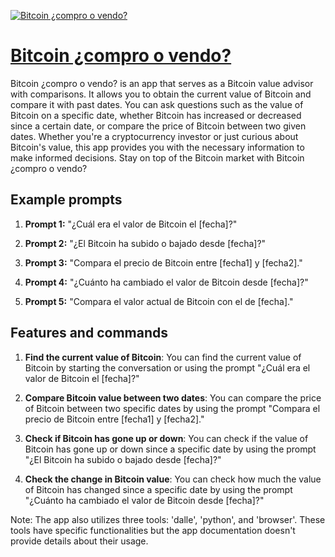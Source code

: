[![Bitcoin ¿compro o vendo?](https://files.oaiusercontent.com/file-U5HnA4OvAf7SNb7mW4luSWgX?se=2123-10-18T03%3A05%3A05Z&sp=r&sv=2021-08-06&sr=b&rscc=max-age%3D31536000%2C%20immutable&rscd=attachment%3B%20filename%3D3b719e2c-4deb-43cf-bb2a-4a7348dce4da.png&sig=GRlK/jWxKe3bqm8ZPjU7TQlTL9foxM/Wr3DMbpqnjX8%3D)](https://chat.openai.com/g/g-UaZfDuGaX-bitcoin-compro-o-vendo)

# [Bitcoin ¿compro o vendo?](https://chat.openai.com/g/g-UaZfDuGaX-bitcoin-compro-o-vendo)

Bitcoin ¿compro o vendo? is an app that serves as a Bitcoin value advisor with comparisons. It allows you to obtain the current value of Bitcoin and compare it with past dates. You can ask questions such as the value of Bitcoin on a specific date, whether Bitcoin has increased or decreased since a certain date, or compare the price of Bitcoin between two given dates. Whether you're a cryptocurrency investor or just curious about Bitcoin's value, this app provides you with the necessary information to make informed decisions. Stay on top of the Bitcoin market with Bitcoin ¿compro o vendo?

## Example prompts

1. **Prompt 1:** "¿Cuál era el valor de Bitcoin el [fecha]?"

2. **Prompt 2:** "¿El Bitcoin ha subido o bajado desde [fecha]?"

3. **Prompt 3:** "Compara el precio de Bitcoin entre [fecha1] y [fecha2]."

4. **Prompt 4:** "¿Cuánto ha cambiado el valor de Bitcoin desde [fecha]?"

5. **Prompt 5:** "Compara el valor actual de Bitcoin con el de [fecha]."

## Features and commands

1. **Find the current value of Bitcoin**: You can find the current value of Bitcoin by starting the conversation or using the prompt "¿Cuál era el valor de Bitcoin el [fecha]?"

2. **Compare Bitcoin value between two dates**: You can compare the price of Bitcoin between two specific dates by using the prompt "Compara el precio de Bitcoin entre [fecha1] y [fecha2]."

3. **Check if Bitcoin has gone up or down**: You can check if the value of Bitcoin has gone up or down since a specific date by using the prompt "¿El Bitcoin ha subido o bajado desde [fecha]?"

4. **Check the change in Bitcoin value**: You can check how much the value of Bitcoin has changed since a specific date by using the prompt "¿Cuánto ha cambiado el valor de Bitcoin desde [fecha]?"

Note: The app also utilizes three tools: 'dalle', 'python', and 'browser'. These tools have specific functionalities but the app documentation doesn't provide details about their usage.